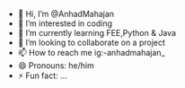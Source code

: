 - 👋 Hi, I’m @AnhadMahajan
- 👀 I’m interested in coding
- 🌱 I’m currently learning FEE,Python & Java
- 💞️ I’m looking to collaborate on a project 
- 📫 How to reach me ig:-anhadmahajan_
- 😄 Pronouns: he/him
- ⚡ Fun fact: ...

<!---
AnhadMahajan/AnhadMahajan is a ✨ special ✨ repository because its `README.md` (this file) appears on your GitHub profile.
You can click the Preview link to take a look at your changes.
--->
